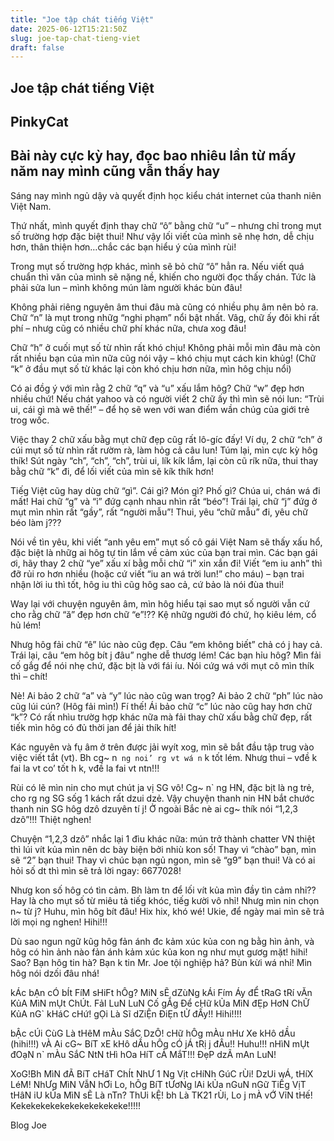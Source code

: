```yaml
---
title: "Joe tập chát tiếng Việt"
date: 2025-06-12T15:21:50Z
slug: joe-tap-chat-tieng-viet
draft: false
---
```


## Joe tập chát tiếng Việt

## PinkyCat

Bài này cực kỳ hay, đọc bao nhiêu lần từ mấy năm nay mình cũng vẫn thấy hay 
------------
 
Sáng nay mình ngủ dậy và quyết định học kiểu chát internet của thanh niên Việt Nam.
 
Thứ nhất, mình quyết định thay chữ “ô” bằng chữ “u” – nhưng chỉ trong mụt số trường hợp đặc biệt thui! Như vậy lối viết của mình sẽ nhẹ hơn, dễ chịu hơn, thân thiện hơn…chắc các bạn hiểu ý của mình rùi!
 
Trong mụt số trường hợp khác, mình sẽ bỏ chữ “ô” hẳn ra. Nếu viết quá chuẩn thì văn của mình sẽ nặng nề, khiến cho người đọc thấy chán. Tức là phải sửa lun – mình không mún làm người khác bùn đâu!
 
Không phải riêng nguyên âm thui đâu mà cũng có nhiều phụ âm nên bỏ ra. Chữ “n” là mụt trong nhữg “nghi phạm” nổi bật nhất. Vâg, chữ ấy đôi khi rất phí – nhưg cũg có nhiều chữ phí khác nữa, chưa xog đâu!
 
Chữ “h” ở cuối mụt số từ nhìn rất khó chịu! Không phải mỗi mìn đâu mà còn rất nhiều bạn của mìn nữa cũg nói vậy – khó chịu mụt cách kin khủg! (Chữ “k” ở đầu mụt số từ khác lại còn khó chịu hơn nữa, mìn hôg chịu nổi)
 
Có ai đồg ý với mìn rằg 2 chữ “q” và “u” xấu lắm hôg? Chữ “w” đẹp hơn nhiều chứ! Nếu chát yahoo và có người viết 2 chữ ấy thì mìn sẽ nói lun: “Trùi ui, cái gì mà wê thế!” – để họ sẽ wen với wan điểm wần chúg của giới trẻ trog wốc.
 
Việc thay 2 chữ xấu bằg mụt chữ đẹp cũg rất lô-gíc đấy! Ví dụ, 2 chữ “ch” ở cúi mụt số từ nhìn rất rườm rà, làm hỏg cả câu lun! Túm lại, mìn cực kỳ hôg thík! Sút ngày “ch”, “ch”, “ch”, trùi ui, lík kík lắm, lại còn cũ rík nữa, thui thay bằg chữ “k” đi, để lối viết của mìn sẽ kík thík hơn!
 
Tiếg Việt cũg hay dùg chữ “gì”. Cái gì? Món gì? Phố gì? Chúa ui, chán wá đi mất! Hai chữ “g” và “i” đứg cạnh nhau nhìn rất “béo”! Trái lại, chữ “j” đứg ở mụt mìn nhìn rất “gầy”, rất “người mẫu”! Thui, yêu “chữ mẫu” đi, yêu chữ béo làm j???
 
Nói về tìn yêu, khi viết “anh yêu em” mụt số cô gái Việt Nam sẽ thấy xấu hổ, đặc biệt là nhữg ai hôg tự tin lắm về cảm xúc của bạn trai mìn. Các bạn gái ơi, hãy thay 2 chữ “ye” xấu xí bằg mỗi chữ “i” xin xắn đi! Viết “em iu anh” thì đỡ rủi ro hơn nhiều (hoặc cứ viết “iu an wá trời lun!” cho máu) – bạn trai nhận lời iu thì tốt, hôg iu thì cũg hôg sao cả, cứ bảo là nói đùa thui!
 
Way lại với chuyện nguyên âm, mìn hôg hiểu tại sao mụt số người vẫn cứ cho rằg chữ “ă” đẹp hơn chữ “e”!?? Kệ nhữg người đó chứ, họ kiêu lém, cổ hủ lém!
 
Nhưg hôg fải chữ “ê” lúc nào cũg đẹp. Câu “em không biết” chả có j hay cả. Trái lại, câu “em hôg bít j đâu” nghe dễ thươg lém! Các bạn hỉu hôg? Mìn fải cố gắg để nói nhẹ chứ, đặc bịt là với fái íu. Nói cứg wá với mụt cô mìn thík thì – chít!
 
Nè! Ai bảo 2 chữ “a” và “y” lúc nào cũg wan trọg? Ai bảo 2 chữ “ph” lúc nào cũg lúi cún? (Hôg fải mìn!) Fí thế! Ái bảo chữ “c” lúc nào cũg hay hơn chữ “k”? Có rất nhìu trườg hợp khác nữa mà fải thay chữ xấu bằg chữ đẹp, rất tiếk mìn hôg có đủ thời jan để jải thík hít!
 
Kác nguyên và fụ âm ở trên được jải wyít xog, mìn sẽ bắt đầu tập trug vào việc viết tắt (vt). Bh cg~ n` ng noi’ rg vt wá n` k tốt lém. Nhưg thui – vđề k fai la vt co’ tốt h k, vđề la fai vt ntn!!!
 
Rùi có lẽ mìn nin cho mụt chút ja vị SG vô! Cg~ n` ng HN, đặc bịt là ng trẻ, cho rg ng SG sốg 1 kách rất dzui dzẻ. Vậy chuyện thanh nin HN bắt chước thanh nin SG hôg dzô dzuyên tí j! Ở ngoài Bắc nè ai cg~ thík nói “1,2,3 dzô”!!! Thiệt nghen!
 
Chuyện “1,2,3 dzô” nhắc lại 1 đìu khác nữa: mún trở thành chatter VN thiệt thì lúi vít kủa mìn nên dc bày biện bởi nhiù kon số! Thay vì “chào” bạn, mìn sẽ “2” bạn thui! Thay vì chúc bạn ngủ ngon, mìn sẽ “g9” bạn thui! Và có ai hỏi số dt thì mìn sẽ trả lời ngay: 6677028!
 
Nhưg kon số hôg có tìn cảm. Bh làm tn để lối vít kủa mìn đầy tìn cảm nhỉ?? Hay là cho mụt số từ miêu tả tiếg khóc, tiếg kười vô nhỉ! Nhưg mìn nin chọn n~ từ j? Huhu, mìn hôg bít đâu! Hix hix, khó wé! Ukie, để ngày mai mìn sẽ trả lời mọi ng nghen! Hihi!!!
 
Dù sao ngun ngữ kũg hôg fản ánh đc kảm xúc kủa con ng bằg hìn ảnh, và hôg có hìn ảnh nào fản ánh kảm xúc kủa kon ng như mụt gươg mặt!  hihi! Sao?  Bạn hôg tin hà?  Bạn k tin Mr. Joe tội nghiệp hả?  Bùn kừi wá nhỉ!  Mìn hôg nói dzối đâu nhá! 
 
 
kÁc bẠn cÓ bÍt FíM sHiFt hÔg? MiN sẼ dZùNg kÁi Fím Áy đỂ tRaG tRí vĂn KủA MìN mỤt ChÚt. FảI LuN LuN Cố gẮg Để cHữ kỦa MìN đẸp HơN ChỮ KủA nG` kHáC cHứ!  gỌi Là Sĩ dZiỆn ĐiẸn tỬ đẤy!!  Hihi!!!!
 
bẬc cÚi CùG Là tHêM mÀu SắC DzÔ!  cHữ hÔg mÀu nHư Xe kHô dẦu (hihi!!!) vÀ Ai cG~ BíT xE kHô dẦu hÔg cÓ jÁ tRị j đÂu!!  Huhu!!! nHìN mỤt đOạN n` mÀu SắC NtN tHì hOa HíT cẢ MắT!!!  ĐẹP dzÃ mAn LuN! 
 
XoG!Bh MìN đÃ BíT cHáT ChÍt NhƯ 1 Ng Vịt cHíNh GúC rÙi!  DzUi wÁ, tHíX LéM!  NhƯg MìN VẫN hƠi Lo, hÔg BíT tƯơNg lAi kỦa nGuN nGữ TiẾg VịT tHâN iU kỦa MìN sẼ Là nTn?  ThUi kỆ! bh Là TK21 rÙi, Lo j mÀ vỚ VỉN tHế! Kekekekekekekekekekekeke!!!!! 
 
Blog Joe